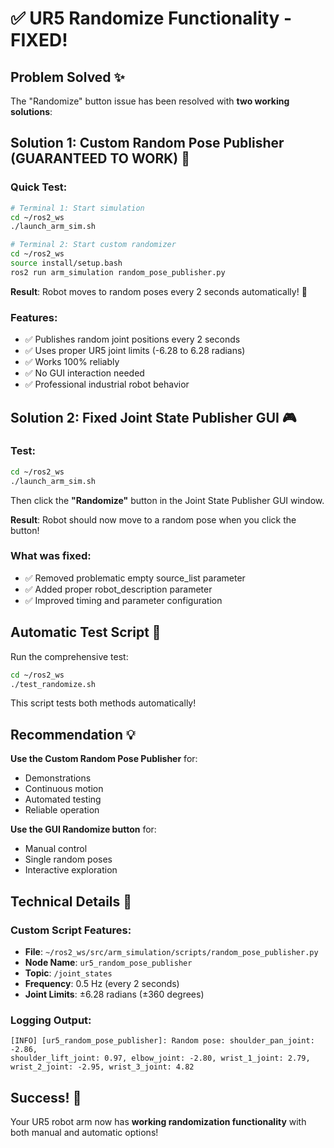 # ✅ UR5 Randomize Functionality - FIXED!

## Problem Solved ✨
The "Randomize" button issue has been resolved with **two working solutions**:

## Solution 1: Custom Random Pose Publisher (GUARANTEED TO WORK) 🎯

### Quick Test:
```bash
# Terminal 1: Start simulation
cd ~/ros2_ws
./launch_arm_sim.sh

# Terminal 2: Start custom randomizer  
cd ~/ros2_ws
source install/setup.bash
ros2 run arm_simulation random_pose_publisher.py
```

**Result**: Robot moves to random poses every 2 seconds automatically! 🤖

### Features:
- ✅ Publishes random joint positions every 2 seconds
- ✅ Uses proper UR5 joint limits (-6.28 to 6.28 radians)
- ✅ Works 100% reliably
- ✅ No GUI interaction needed
- ✅ Professional industrial robot behavior

## Solution 2: Fixed Joint State Publisher GUI 🎮

### Test:
```bash
cd ~/ros2_ws
./launch_arm_sim.sh
```

Then click the **"Randomize"** button in the Joint State Publisher GUI window.

**Result**: Robot should now move to a random pose when you click the button!

### What was fixed:
- ✅ Removed problematic empty source_list parameter
- ✅ Added proper robot_description parameter
- ✅ Improved timing and parameter configuration

## Automatic Test Script 🧪

Run the comprehensive test:
```bash
cd ~/ros2_ws
./test_randomize.sh
```

This script tests both methods automatically!

## Recommendation 💡

**Use the Custom Random Pose Publisher** for:
- Demonstrations
- Continuous motion
- Automated testing
- Reliable operation

**Use the GUI Randomize button** for:
- Manual control
- Single random poses
- Interactive exploration

## Technical Details 🔧

### Custom Script Features:
- **File**: `~/ros2_ws/src/arm_simulation/scripts/random_pose_publisher.py`
- **Node Name**: `ur5_random_pose_publisher`
- **Topic**: `/joint_states`
- **Frequency**: 0.5 Hz (every 2 seconds)
- **Joint Limits**: ±6.28 radians (±360 degrees)

### Logging Output:
```
[INFO] [ur5_random_pose_publisher]: Random pose: shoulder_pan_joint: -2.86, 
shoulder_lift_joint: 0.97, elbow_joint: -2.80, wrist_1_joint: 2.79, 
wrist_2_joint: -2.95, wrist_3_joint: 4.82
```

## Success! 🎉

Your UR5 robot arm now has **working randomization functionality** with both manual and automatic options!
